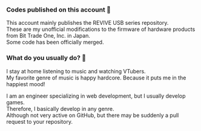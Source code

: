 ### Codes published on this account 🔭
This account mainly publishes the REVIVE USB series repository.  
These are my unofficial modifications to the firmware of hardware products from Bit Trade One, Inc. in Japan.  
Some code has been officially merged.

### What do you usually do? 💬
I stay at home listening to music and watching VTubers.  
My favorite genre of music is happy hardcore. Because it puts me in the happiest mood!  

I am an engineer specializing in web development, but I usually develop games.  
Therefore, I basically develop in any genre.  
Although not very active on GitHub, but there may be suddenly a pull request to your repository.

<!--
**ushui/ushui** is a ✨ _special_ ✨ repository because its `README.md` (this file) appears on your GitHub profile.

Here are some ideas to get you started:

- 🔭 I’m currently working on ...
- 🌱 I’m currently learning ...
- 👯 I’m looking to collaborate on ...
- 🤔 I’m looking for help with ...
- 💬 Ask me about ...
- 📫 How to reach me: ...
- 😄 Pronouns: ...
- ⚡ Fun fact: ...
-->
